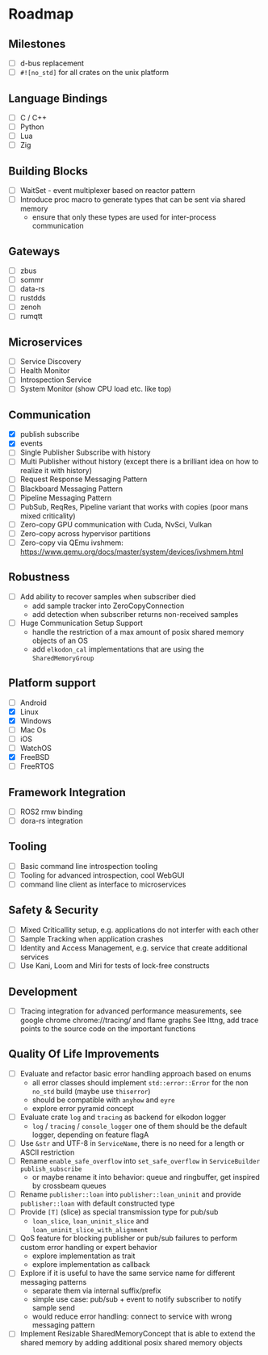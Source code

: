 # Roadmap

## Milestones

 * [ ] d-bus replacement
 * [ ] `#![no_std]` for all crates on the unix platform

## Language Bindings

 * [ ] C / C++
 * [ ] Python
 * [ ] Lua
 * [ ] Zig

## Building Blocks

 * [ ] WaitSet - event multiplexer based on reactor pattern
 * [ ] Introduce proc macro to generate types that can be sent via shared memory
    * ensure that only these types are used for inter-process communication

## Gateways

 * [ ] zbus
 * [ ] sommr
 * [ ] data-rs
 * [ ] rustdds
 * [ ] zenoh
 * [ ] rumqtt

## Microservices

 * [ ] Service Discovery
 * [ ] Health Monitor
 * [ ] Introspection Service
 * [ ] System Monitor (show CPU load etc. like top)

## Communication

 * [x] publish subscribe
 * [x] events
 * [ ] Single Publisher Subscribe with history
 * [ ] Multi Publisher without history (except there is a brilliant idea on how to realize it with history)
 * [ ] Request Response Messaging Pattern
 * [ ] Blackboard Messaging Pattern
 * [ ] Pipeline Messaging Pattern
 * [ ] PubSub, ReqRes, Pipeline variant that works with copies (poor mans mixed criticality)
 * [ ] Zero-copy GPU communication with Cuda, NvSci, Vulkan
 * [ ] Zero-copy across hypervisor partitions
 * [ ] Zero-copy via QEmu ivshmem: https://www.qemu.org/docs/master/system/devices/ivshmem.html

## Robustness

 * [ ] Add ability to recover samples when subscriber died
    * add sample tracker into ZeroCopyConnection
    * add detection when subscriber returns non-received samples
 * [ ] Huge Communication Setup Support
    * handle the restriction of a max amount of posix shared memory objects of an OS
    * add `elkodon_cal` implementations that are using the `SharedMemoryGroup`

## Platform support

 * [ ] Android
 * [x] Linux
 * [x] Windows
 * [ ] Mac Os
 * [ ] iOS
 * [ ] WatchOS
 * [x] FreeBSD
 * [ ] FreeRTOS

## Framework Integration

 * [ ] ROS2 rmw binding
 * [ ] dora-rs integration

## Tooling

 * [ ] Basic command line introspection tooling
 * [ ] Tooling for advanced introspection, cool WebGUI
 * [ ] command line client as interface to microservices

## Safety & Security

 * [ ] Mixed Criticallity setup, e.g. applications do not interfer with each other
 * [ ] Sample Tracking when application crashes
 * [ ] Identity and Access Management, e.g. service that create additional services
 * [ ] Use Kani, Loom and Miri for tests of lock-free constructs

## Development

 * [ ] Tracing integration for advanced performance measurements, see google chrome chrome://tracing/ and flame graphs
       See lttng, add trace points to the source code on the important functions

## Quality Of Life Improvements

 * [ ] Evaluate and refactor basic error handling approach based on enums
    * all error classes should implement `std::error::Error` for the non `no_std` build  (maybe use `thiserror`)
    * should be compatible with `anyhow` and `eyre`
    * explore error pyramid concept
 * [ ] Evaluate crate `log` and `tracing` as backend for elkodon logger
    * `log` / `tracing` / `console_logger` one of them should be the default logger, depending on feature flagA
 * [ ] Use `&str` and UTF-8 in `ServiceName`, there is no need for a length or ASCII restriction
 * [ ] Rename `enable_safe_overflow` into `set_safe_overflow` in `ServiceBuilder` `publish_subscribe`
    * or maybe rename it into behavior: queue and ringbuffer, get inspired by crossbeam queues
 * [ ] Rename `publisher::loan` into `publisher::loan_uninit` and provide `publisher::loan` with default
    constructed type
 * [ ] Provide `[T]` (slice) as special transmission type for pub/sub
    * `loan_slice`, `loan_uninit_slice` and `loan_uninit_slice_with_alignment`
 * [ ] QoS feature for blocking publisher or pub/sub failures to perform custom error handling or expert behavior
    * explore implementation as trait
    * explore implementation as callback
 * [ ] Explore if it is useful to have the same service name for different messaging patterns
    * separate them via internal suffix/prefix
    * simple use case: pub/sub + event to notify subscriber to notify sample send
    * would reduce error handling: connect to service with wrong messaging pattern
 * [ ] Implement Resizable SharedMemoryConcept that is able to extend the shared memory by adding additional posix shared memory objects
